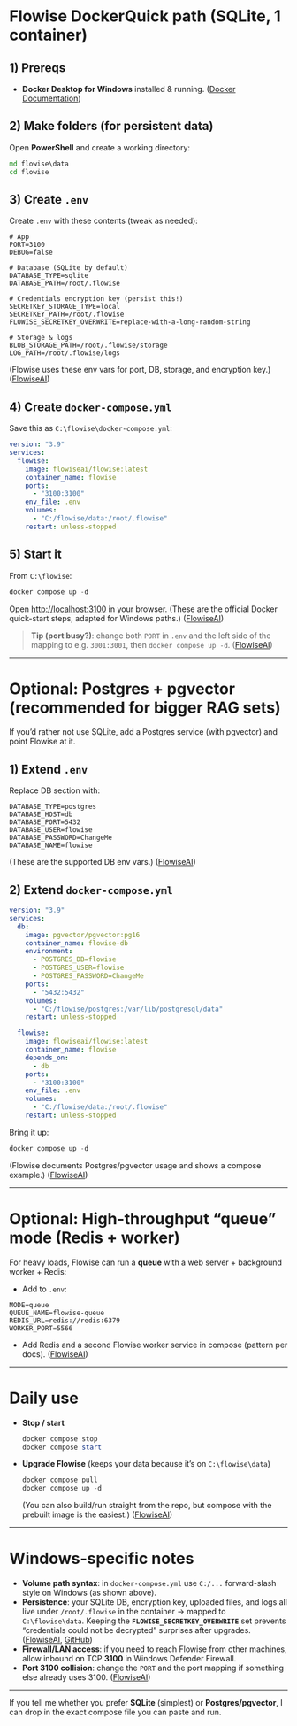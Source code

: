 # Flowise DockerQuick path (SQLite, 1 container)

## 1) Prereqs

* **Docker Desktop for Windows** installed & running. ([Docker Documentation][1])

## 2) Make folders (for persistent data)

Open **PowerShell** and create a working directory:

```cmd
md flowise\data
cd flowise
```

## 3) Create `.env`

Create `.env` with these contents (tweak as needed):

```dotenv
# App
PORT=3100
DEBUG=false

# Database (SQLite by default)
DATABASE_TYPE=sqlite
DATABASE_PATH=/root/.flowise

# Credentials encryption key (persist this!)
SECRETKEY_STORAGE_TYPE=local
SECRETKEY_PATH=/root/.flowise
FLOWISE_SECRETKEY_OVERWRITE=replace-with-a-long-random-string

# Storage & logs
BLOB_STORAGE_PATH=/root/.flowise/storage
LOG_PATH=/root/.flowise/logs
```

(Flowise uses these env vars for port, DB, storage, and encryption key.) ([FlowiseAI][2])

## 4) Create `docker-compose.yml`

Save this as `C:\flowise\docker-compose.yml`:

```yaml
version: "3.9"
services:
  flowise:
    image: flowiseai/flowise:latest
    container_name: flowise
    ports:
      - "3100:3100"
    env_file: .env
    volumes:
      - "C:/flowise/data:/root/.flowise"
    restart: unless-stopped
```

## 5) Start it

From `C:\flowise`:

```powershell
docker compose up -d
```

Open [http://localhost:3100](http://localhost:3100) in your browser. (These are the official Docker quick-start steps, adapted for Windows paths.) ([FlowiseAI][3])

> **Tip (port busy?)**: change both `PORT` in `.env` and the left side of the mapping to e.g. `3001:3001`, then `docker compose up -d`. ([FlowiseAI][2])

---

# Optional: Postgres + pgvector (recommended for bigger RAG sets)

If you’d rather not use SQLite, add a Postgres service (with pgvector) and point Flowise at it.

## 1) Extend `.env`

Replace DB section with:

```dotenv
DATABASE_TYPE=postgres
DATABASE_HOST=db
DATABASE_PORT=5432
DATABASE_USER=flowise
DATABASE_PASSWORD=ChangeMe
DATABASE_NAME=flowise
```

(These are the supported DB env vars.) ([FlowiseAI][2])

## 2) Extend `docker-compose.yml`

```yaml
version: "3.9"
services:
  db:
    image: pgvector/pgvector:pg16
    container_name: flowise-db
    environment:
      - POSTGRES_DB=flowise
      - POSTGRES_USER=flowise
      - POSTGRES_PASSWORD=ChangeMe
    ports:
      - "5432:5432"
    volumes:
      - "C:/flowise/postgres:/var/lib/postgresql/data"
    restart: unless-stopped

  flowise:
    image: flowiseai/flowise:latest
    container_name: flowise
    depends_on:
      - db
    ports:
      - "3100:3100"
    env_file: .env
    volumes:
      - "C:/flowise/data:/root/.flowise"
    restart: unless-stopped
```

Bring it up:

```powershell
docker compose up -d
```

(Flowise documents Postgres/pgvector usage and shows a compose example.) ([FlowiseAI][4])

---

# Optional: High-throughput “queue” mode (Redis + worker)

For heavy loads, Flowise can run a **queue** with a web server + background worker + Redis:

* Add to `.env`:

```dotenv
MODE=queue
QUEUE_NAME=flowise-queue
REDIS_URL=redis://redis:6379
WORKER_PORT=5566
```

* Add Redis and a second Flowise worker service in compose (pattern per docs). ([FlowiseAI][5])

---

# Daily use

* **Stop / start**

  ```powershell
  docker compose stop
  docker compose start
  ```
* **Upgrade Flowise** (keeps your data because it’s on `C:\flowise\data`)

  ```powershell
  docker compose pull
  docker compose up -d
  ```

  (You can also build/run straight from the repo, but compose with the prebuilt image is the easiest.) ([FlowiseAI][3])

---

# Windows-specific notes

* **Volume path syntax**: in `docker-compose.yml` use `C:/...` forward-slash style on Windows (as shown above).
* **Persistence**: your SQLite DB, encryption key, uploaded files, and logs all live under `/root/.flowise` in the container → mapped to `C:\flowise\data`. Keeping the **`FLOWISE_SECRETKEY_OVERWRITE`** set prevents “credentials could not be decrypted” surprises after upgrades. ([FlowiseAI][2], [GitHub][6])
* **Firewall/LAN access**: if you need to reach Flowise from other machines, allow inbound on TCP **3100** in Windows Defender Firewall.
* **Port 3100 collision**: change the `PORT` and the port mapping if something else already uses 3100. ([FlowiseAI][2])

---

If you tell me whether you prefer **SQLite** (simplest) or **Postgres/pgvector**, I can drop in the exact compose file you can paste and run.

[1]: https://docs.docker.com/desktop/setup/install/windows-install/?utm_source=chatgpt.com "Install Docker Desktop on Windows"
[2]: https://docs.flowiseai.com/configuration/environment-variables "Environment Variables | FlowiseAI"
[3]: https://docs.flowiseai.com/getting-started "Get Started | FlowiseAI"
[4]: https://docs.flowiseai.com/integrations/langchain/vector-stores/postgres?utm_source=chatgpt.com "Postgres | FlowiseAI"
[5]: https://docs.flowiseai.com/configuration/running-flowise-using-queue?utm_source=chatgpt.com "Running Flowise using Queue | FlowiseAI"
[6]: https://github.com/FlowiseAI/Flowise/issues/896?utm_source=chatgpt.com "[BUG] Credentials could not be decrypted · Issue #896"
